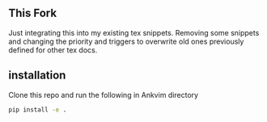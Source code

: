 ## This Fork
Just integrating this into my existing tex snippets. Removing some snippets and changing the priority and triggers to overwrite old ones previously defined for other tex docs.

## installation
Clone this repo and run the following in Ankvim directory
```bash
pip install -e .
```
